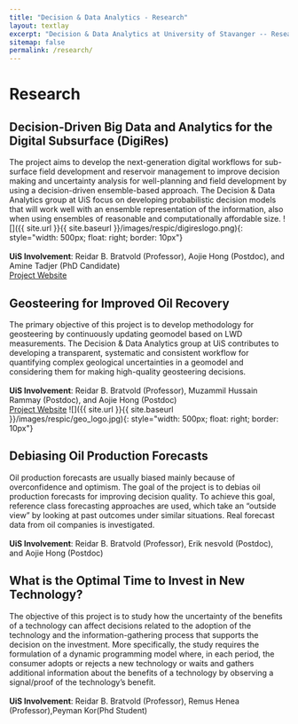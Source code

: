 ```yaml
---
title: "Decision & Data Analytics - Research"
layout: textlay
excerpt: "Decision & Data Analytics at University of Stavanger -- Research"
sitemap: false
permalink: /research/
---
```


# Research


## Decision-Driven Big Data and Analytics for the Digital Subsurface (DigiRes)

The project aims to develop the next-generation digital workflows for sub-surface field development and reservoir management to improve decision making and uncertainty analysis for well-planning and field development by using a decision-driven ensemble-based approach. The Decision & Data Analytics group at UiS focus on developing probabilistic decision models that will work well with an ensemble representation of the information, also when using ensembles of reasonable and computationally affordable size.
![]({{ site.url }}{{ site.baseurl }}/images/respic/digireslogo.png){: style="width: 500px; float: right; border: 10px"}
<br /> 
<br /> 
**UiS Involvement**: Reidar B. Bratvold (Professor), Aojie Hong (Postdoc), and Amine Tadjer (PhD Candidate)
<br /> 
[Project Website](http://digires.no/home)
<br /> 
## Geosteering for Improved Oil Recovery
The primary objective of this project is to develop methodology for geosteering by continuously updating geomodel based on LWD measurements. The Decision & Data Analytics group at UiS contributes to developing a transparent, systematic and consistent workflow for quantifying complex geological uncertainties in a geomodel and considering them for making high-quality geosteering decisions.
<br /> 
<br /> 
**UiS Involvement**: Reidar B. Bratvold (Professor), Muzammil Hussain Rammay (Postdoc), and Aojie Hong (Postdoc)
<br /> 
[Project Website](https://geosteering.no)
![]({{ site.url }}{{ site.baseurl }}/images/respic/geo_logo.jpg){: style="width: 500px; float: right; border: 10px"}
<br /> 
## Debiasing Oil Production Forecasts
Oil production forecasts are usually biased mainly because of overconfidence and optimism. The goal of the project is to debias oil production forecasts for improving decision quality. To achieve this goal, reference class forecasting approaches are used, which take an “outside view” by looking at past outcomes under similar situations. Real forecast data from oil companies is investigated.
<br /> 
<br /> 
**UiS Involvement**: Reidar B. Bratvold (Professor), Erik nesvold (Postdoc), and Aojie Hong (Postdoc)
<br /> 
## What is the Optimal Time to Invest in New Technology?
The objective of this project is to study how the uncertainty of the benefits of a technology can affect decisions related to the adoption of the technology and the information-gathering process that supports the decision on the investment. More specifically, the study requires the formulation of a dynamic programming model where, in each period, the consumer adopts or rejects a new technology or waits and gathers additional information about the benefits of a technology by observing a signal/proof of the technology’s benefit.
<br /> 
<br /> 
**UiS Involvement**: Reidar B. Bratvold (Professor), Remus Henea (Professor),Peyman Kor(Phd Student)

